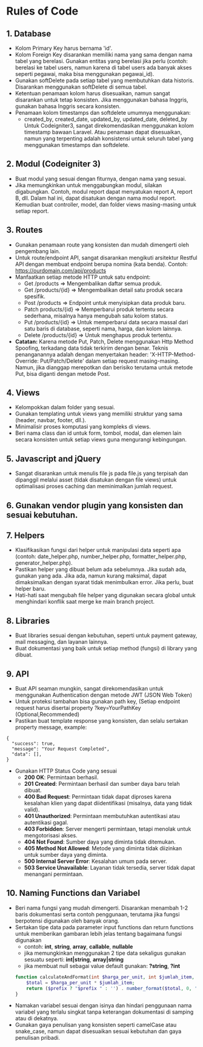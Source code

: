 # Rules of Code

## 1. Database
- Kolom Primary Key harus bernama 'id'.
- Kolom Foreign Key disarankan memiliki nama yang sama dengan nama tabel yang berelasi. Gunakan entitas yang berelasi jika perlu (contoh: berelasi ke tabel users, namun karena di tabel users ada banyak akses seperti pegawai, maka bisa menggunakan pegawai_id).
- Gunakan softDelete pada setiap tabel yang membutuhkan data historis. Disarankan menggunakan softDelete di semua tabel.
- Ketentuan penamaan kolom harus disesuaikan, namun sangat disarankan untuk tetap konsisten. Jika menggunakan bahasa Inggris, gunakan bahasa Inggris secara konsisten.
- Penamaan kolom timestamps dan softdelete umumnya menggunakan:
  - created_by, created_date, updated_by, updated_date, deleted_by
  Untuk Codeigniter3, sangat direkomendasikan menggunakan kolom timestamp bawaan Laravel. Atau penamaan dapat disesuaikan, namun yang terpenting adalah konsistensi untuk seluruh tabel yang menggunakan timestamps dan softdelete.

## 2. Modul (Codeigniter 3)
- Buat modul yang sesuai dengan fiturnya, dengan nama yang sesuai.
- Jika memungkinkan untuk menggabungkan modul, silakan digabungkan. Contoh, modul report dapat menyatukan report A, report B, dll. Dalam hal ini, dapat disatukan dengan nama modul report. Kemudian buat controller, model, dan folder views masing-masing untuk setiap report.

## 3. Routes
- Gunakan penamaan route yang konsisten dan mudah dimengerti oleh pengembang lain.
- Untuk route/endpoint API, sangat disarankan mengikuti arsitektur Restful API dengan membuat endpoint berupa nomina (kata benda). Contoh: https://ourdomain.com/api/products
- Manfaatkan setiap metode HTTP untuk satu endpoint:
  - Get /products => Mengembalikan daftar semua produk.
  - Get /products/{id} => Mengembalikan detail satu produk secara spesifik.
  - Post /products => Endpoint untuk menyisipkan data produk baru.
  - Patch products/{id} => Memperbarui produk tertentu secara sederhana, misalnya hanya mengubah satu kolom status.
  - Put /products/{id} => Untuk memperbarui data secara massal dari satu baris di database, seperti nama, harga, dan kolom lainnya.
  - Delete /products/{id} => Untuk menghapus produk tertentu.
- **Catatan:** Karena metode Put, Patch, Delete menggunakan Http Method Spoofing, terkadang data tidak terkirim dengan benar. Teknis penanganannya adalah dengan menyertakan header: 'X-HTTP-Method-Override: Put/Patch/Delete' dalam setiap request masing-masing. Namun, jika dianggap merepotkan dan berisiko terutama untuk metode Put, bisa diganti dengan metode Post.

## 4. Views
- Kelompokkan dalam folder yang sesuai.
- Gunakan templating untuk views yang memiliki struktur yang sama (header, navbar, footer, dll.).
- Minimalisir proses komputasi yang kompleks di views.
- Beri nama class dan id untuk form, tombol, modal, dan elemen lain secara konsisten untuk setiap views guna mengurangi kebingungan.

## 5. Javascript and jQuery
- Sangat disarankan untuk menulis file js pada file.js yang terpisah dan dipanggil melalui asset (tidak disatukan dengan file views) untuk optimalisasi proses caching dan meminimalkan jumlah request.

## 6. Gunakan vendor plugin yang konsisten dan sesuai kebutuhan.

## 7. Helpers
- Klasifikasikan fungsi dari helper untuk manipulasi data seperti apa (contoh: date_helper.php, number_helper.php, formatter_helper.php, generator_helper.php).
- Pastikan helper yang dibuat belum ada sebelumnya. Jika sudah ada, gunakan yang ada. Jika ada, namun kurang maksimal, dapat dimaksimalkan dengan syarat tidak menimbulkan error. Jika perlu, buat helper baru.
- Hati-hati saat mengubah file helper yang digunakan secara global untuk menghindari konflik saat merge ke main branch project.

## 8. Libraries
- Buat libraries sesuai dengan kebutuhan, seperti untuk payment gateway, mail messaging, dan layanan lainnya.
- Buat dokumentasi yang baik untuk setiap method (fungsi) di library yang dibuat.

## 9. API
- Buat API seaman mungkin, sangat direkomendasikan untuk menggunakan Authentication dengan metode JWT (JSON Web Token)
- Untuk proteksi tambahan bisa gunakan path key, (Setiap endpoint request harus disertai property ?key=YourPathKey (Optional,Recommended)
- Pastikan buat template response yang konsisten, dan selalu sertakan property message, example:
```
{
  "success": true,
  "message": "Your Request Completed",
  "data": [],
}
```
- Gunakan HTTP Status Code yang sesuai
  - **200 OK**: Permintaan berhasil.
  - **201 Created**: Permintaan berhasil dan sumber daya baru telah dibuat.
  - **400 Bad Request**: Permintaan tidak dapat diproses karena kesalahan klien yang dapat diidentifikasi (misalnya, data yang tidak valid).
  - **401 Unauthorized**: Permintaan membutuhkan autentikasi atau autentikasi gagal.
  - **403 Forbidden**: Server mengerti permintaan, tetapi menolak untuk mengotorisasi akses.
  - **404 Not Found**: Sumber daya yang diminta tidak ditemukan.
  - **405 Method Not Allowed**: Metode yang diminta tidak diizinkan untuk sumber daya yang diminta.
  - **500 Internal Server Error**: Kesalahan umum pada server.
  - **503 Service Unavailable**: Layanan tidak tersedia, server tidak dapat menangani permintaan.
    
## 10. Naming Functions dan Variabel
- Beri nama fungsi yang mudah dimengerti. Disarankan menambah 1-2 baris dokumentasi serta contoh penggunaan, terutama jika fungsi berpotensi digunakan oleh banyak orang.
- Sertakan tipe data pada parameter input functions dan return functions untuk memberikan gambaran lebih jelas tentang bagaimana fungsi digunakan
  - contoh: **int**, **string**, **array**, **callable**, **nullable**
  - jika memungkinkan menggunakan 2 tipe data sekaligus gunakan sesuatu seperti: **int|string**, **array|string**
  - jika membuat null sebagai value default gunakan: **?string**, **?int**
  ```php
  function calculateAndFormat(int $harga_per_unit, int $jumlah_item, ?string $prefix = null): string {
      $total = $harga_per_unit * $jumlah_item;
      return ($prefix ? "$prefix " : '') . number_format($total, 0, ',', '.');
  }
  ```
- Namakan variabel sesuai dengan isinya dan hindari penggunaan nama variabel yang terlalu singkat tanpa keterangan dokumentasi di samping atau di dekatnya.
- Gunakan gaya penulisan yang konsisten seperti camelCase atau snake_case, namun dapat disesuaikan sesuai kebutuhan dan gaya penulisan pribadi.

